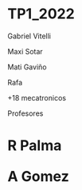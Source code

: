 # TP1_2022
Gabriel Vitelli
<p>
Maxi Sotar
<p> 
Mati Gaviño
<p>
Rafa
<p>
+18 mecatronicos 
<p>
Profesores
<h1>
R Palma
<p>
A Gomez
</h1>
 
